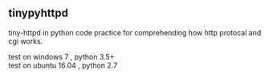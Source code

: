## tinypyhttpd
tiny-httpd in python
code practice for comprehending how http protocal and cgi works.

test on windows 7 , python 3.5+  
test on ubuntu 16.04 , python 2.7
